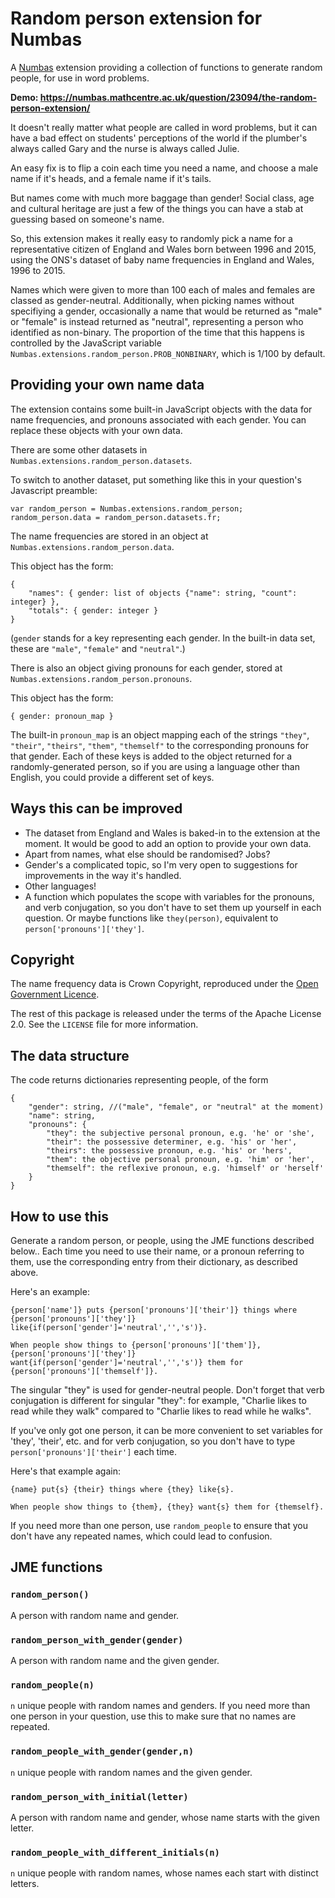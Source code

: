 # Random person extension for Numbas

A [Numbas](http://www.numbas.org.uk) extension providing a collection of functions to generate random people, for use in word problems.

**Demo: https://numbas.mathcentre.ac.uk/question/23094/the-random-person-extension/**

It doesn't really matter what people are called in word problems, but it can have a bad effect on students' perceptions of the world if the plumber's always called Gary and the nurse is always called Julie.

An easy fix is to flip a coin each time you need a name, and choose a male name if it's heads, and a female name if it's tails.

But names come with much more baggage than gender! Social class, age and cultural heritage are just a few of the things you can have a stab at guessing based on someone's name.

So, this extension makes it really easy to randomly pick a name for a representative citizen of England and Wales born between 1996 and 2015, using the ONS's dataset of baby name frequencies in England and Wales, 1996 to 2015.

Names which were given to more than 100 each of males and females are classed as gender-neutral.
Additionally, when picking names without specifiying a gender, occasionally a name that would be returned as "male" or "female" is instead returned as "neutral", representing a person who identified as non-binary.
The proportion of the time that this happens is controlled by the JavaScript variable `Numbas.extensions.random_person.PROB_NONBINARY`, which is 1/100 by default.

## Providing your own name data

The extension contains some built-in JavaScript objects with the data for name frequencies, and pronouns associated with each gender.
You can replace these objects with your own data.

There are some other datasets in `Numbas.extensions.random_person.datasets`.

To switch to another dataset, put something like this in your question's Javascript preamble:

```
var random_person = Numbas.extensions.random_person;
random_person.data = random_person.datasets.fr;
```

The name frequencies are stored in an object at `Numbas.extensions.random_person.data`.

This object has the form:

```
{
    "names": { gender: list of objects {"name": string, "count": integer} },
    "totals": { gender: integer }
}
```

(`gender` stands for a key representing each gender. In the built-in data set, these are `"male"`, `"female"` and `"neutral"`.)

There is also an object giving pronouns for each gender, stored at `Numbas.extensions.random_person.pronouns`.

This object has the form:

```
{ gender: pronoun_map }
```

The built-in `pronoun_map` is an object mapping each of the strings `"they"`, `"their"`, `"theirs"`, `"them"`, `"themself"` to the corresponding pronouns for that gender.
Each of these keys is added to the object returned for a randomly-generated person, so if you are using a language other than English, you could provide a different set of keys.

## Ways this can be improved

* The dataset from England and Wales is baked-in to the extension at the moment. It would be good to add an option to provide your own data.
* Apart from names, what else should be randomised? Jobs?
* Gender's a complicated topic, so I'm very open to suggestions for improvements in the way it's handled.
* Other languages!
* A function which populates the scope with variables for the pronouns, and verb conjugation, so you don't have to set them up yourself in each question. Or maybe functions like `they(person)`, equivalent to `person['pronouns']['they']`.

## Copyright

The name frequency data is Crown Copyright, reproduced under the [Open Government Licence](http://www.nationalarchives.gov.uk/doc/open-government-licence/version/3/).

The rest of this package is released under the terms of the Apache License 2.0. See the `LICENSE` file for more information.

## The data structure

The code returns dictionaries representing people, of the form

```
{
    "gender": string, //("male", "female", or "neutral" at the moment)
    "name": string,
    "pronouns": {
        "they": the subjective personal pronoun, e.g. 'he' or 'she',
        "their": the possessive determiner, e.g. 'his' or 'her',
        "theirs": the possessive pronoun, e.g. 'his' or 'hers',
        "them": the objective personal pronoun, e.g. 'him' or 'her',
        "themself": the reflexive pronoun, e.g. 'himself' or 'herself'
    }
}
```

## How to use this

Generate a random person, or people, using the JME functions described below.. Each time you need to use their name, or a pronoun referring to them, use the corresponding entry from their dictionary, as described above.

Here's an example:

```
{person['name']} puts {person['pronouns']['their']} things where {person['pronouns']['they']} like{if(person['gender']='neutral','','s')}.

When people show things to {person['pronouns']['them']}, {person['pronouns']['they']} want{if(person['gender']='neutral','','s')} them for {person['pronouns']['themself']}.
```

The singular "they" is used for gender-neutral people. Don't forget that verb conjugation is different for singular "they": for example, "Charlie likes to read while they walk" compared to "Charlie likes to read while he walks".

If you've only got one person, it can be more convenient to set variables for 'they', 'their', etc. and for verb conjugation, so you don't have to type `person['pronouns']['their']` each time.

Here's that example again:

```
{name} put{s} {their} things where {they} like{s}.

When people show things to {them}, {they} want{s} them for {themself}.
```

If you need more than one person, use `random_people` to ensure that you don't have any repeated names, which could lead to confusion.

## JME functions

### `random_person()`

A person with random name and gender.

### `random_person_with_gender(gender)`

A person with random name and the given gender.

### `random_people(n)`

`n` unique people with random names and genders. If you need more than one person in your question, use this to make sure that no names are repeated.

### `random_people_with_gender(gender,n)`

`n` unique people with random names and the given gender.

### `random_person_with_initial(letter)`

A person with random name and gender, whose name starts with the given letter.

### `random_people_with_different_initials(n)`

`n` unique people with random names, whose names each start with distinct letters.
